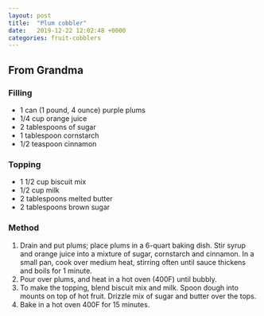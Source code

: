 ```yaml
---
layout: post
title:  "Plum cobbler"
date:   2019-12-22 12:02:48 +0000
categories: fruit-cobblers
---
```


## From Grandma
### Filling
* 1 can (1 pound, 4 ounce) purple plums
* 1/4 cup orange juice
* 2 tablespoons of sugar
* 1 tablespoon cornstarch
* 1/2 teaspoon cinnamon

### Topping
* 1 1/2 cup biscuit mix
* 1/2 cup milk
* 2 tablespoons melted butter
* 2 tablespoons brown sugar
### Method
1. Drain and put plums; place plums in a 6-quart baking dish. Stir syrup and orange juice into a mixture of sugar, cornstarch and cinnamon. In a small pan, cook over medium heat, stirring often until sauce thickens and boils for 1 minute.
2. Pour over plums, and heat in a hot oven (400F) until bubbly.
3. To make the topping, blend biscuit mix and milk. Spoon dough into mounts on top of hot fruit. Drizzle mix of sugar and butter over the tops.
4. Bake in a hot oven 400F for 15 minutes.